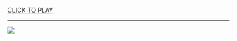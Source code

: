 
<a href="https://premium76.site?title=snake_character_video_game&ref=12M">CLICK TO PLAY</a></h3>
<hr>

<a href="https://premium76.site?title=snake_character_video_game&ref=12M"><img src="https://clearcache.store/games.png"></a>


